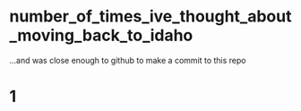 # number_of_times_ive_thought_about_moving_back_to_idaho
...and was close enough to github to make a commit to this repo


<h1>
1
</h1>
